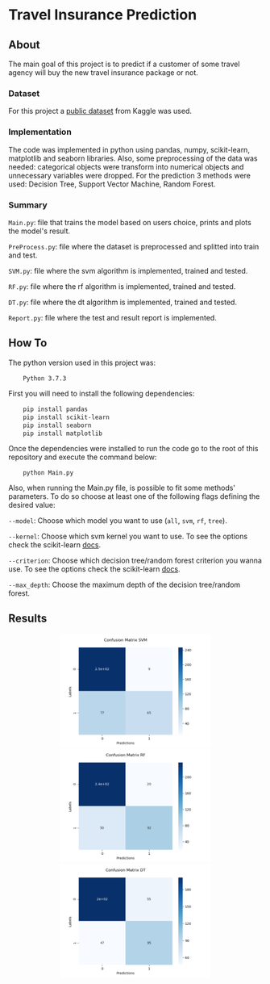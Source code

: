 # Travel Insurance Prediction

## About

The main goal of this project is to predict if a customer of some travel agency will buy the new travel insurance package or not.

### Dataset
For this project a [public dataset](https://www.kaggle.com/datasets/tejashvi14/travel-insurance-prediction-data) from Kaggle was used.

### Implementation
The code was implemented in python using pandas, numpy, scikit-learn, matplotlib and seaborn libraries. Also, some preprocessing of the data was needed: categorical objects were transform into numerical objects and unnecessary variables were dropped. For the prediction 3 methods were used: Decision Tree, Support Vector Machine, Random Forest.

### Summary
`Main.py`: file that trains the model based on users choice, prints and plots the model's result.

`PreProcess.py`: file where the dataset is preprocessed and splitted into train and test.

`SVM.py`: file where the svm algorithm is implemented, trained and tested.

`RF.py`: file where the rf algorithm is implemented, trained and tested.

`DT.py`: file where the dt algorithm is implemented, trained and tested.

`Report.py`: file where the test and result report is implemented.

## How To
The python version used in this project was:
```
    Python 3.7.3
```

First you will need to install the following dependencies:
``` pip install numpy
    pip install pandas
    pip install scikit-learn
    pip install seaborn
    pip install matplotlib
```
Once the dependencies were installed to run the code go to the root of this repository and execute the command below:
``` 
    python Main.py
```
Also, when running the Main.py file, is possible to fit some methods' parameters. To do so choose at least one of the following flags defining the desired value:

`--model`: Choose which model you want to use (`all`, `svm`, `rf`, `tree`).

`--kernel`: Choose which svm kernel you want to use. To see the options check the scikit-learn [docs](https://scikit-learn.org/stable/modules/generated/sklearn.svm.SVC.html).

`--criterion`: Choose which decision tree/random forest criterion you wanna use. To see the options check the scikit-learn [docs](https://scikit-learn.org/stable/modules/generated/sklearn.tree.DecisionTreeClassifier.html).

`--max_depth`: Choose the maximum depth of the decision tree/random forest.

## Results
<div align="center">
<img src="SVM.png" width="300"/>
<img src="RF.png" width="300" hspace="10px"/>
<img src="DT.png" width="300"/>
</div>

